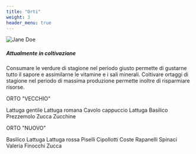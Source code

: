 ```yaml
---
title: "Orti"
weight: 3
header_menu: true
---
```


![Jane Doe](images/d_orto.jpg)

##### Attualmente in coltivazione

Consumare le verdure di stagione nel periodo giusto permette di gustarne tutto il sapore e assimilarne le vitamine e i sali minerali.
Coltivare ortaggi di stagione nel periodo di massima produzione permette inoltre di risparmiare risorse.

ORTO "VECCHIO"

Lattuga gentile
Lattuga romana
Cavolo cappuccio
Lattuga
Basilico
Prezzemolo
Zucca
Zucchine

ORTO "NUOVO"

Basilico
Lattuga
Lattuga rossa
Piselli
Cipollotti
Coste Rapanelli
Spinaci
Valeria
Finocchi
Zucca


